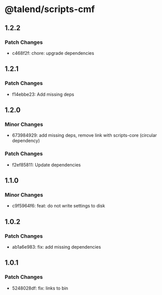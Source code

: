 # @talend/scripts-cmf

## 1.2.2

### Patch Changes

- c468f2f: chore: upgrade dependencies

## 1.2.1

### Patch Changes

- f14ebbe23: Add missing deps

## 1.2.0

### Minor Changes

- 673984929: add missing deps, remove link with scripts-core (circular dependency)

### Patch Changes

- f2ef85811: Update dependencies

## 1.1.0

### Minor Changes

- c9f5964f6: feat: do not write settings to disk

## 1.0.2

### Patch Changes

- ab1a6e983: fix: add missing dependencies

## 1.0.1

### Patch Changes

- 5248028df: fix: links to bin
